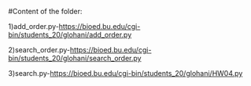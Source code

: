 
#Content of the folder:

1)add_order.py-https://bioed.bu.edu/cgi-bin/students_20/glohani/add_order.py


2)search_order.py-https://bioed.bu.edu/cgi-bin/students_20/glohani/search_order.py

3)search.py-https://bioed.bu.edu/cgi-bin/students_20/glohani/HW04.py
